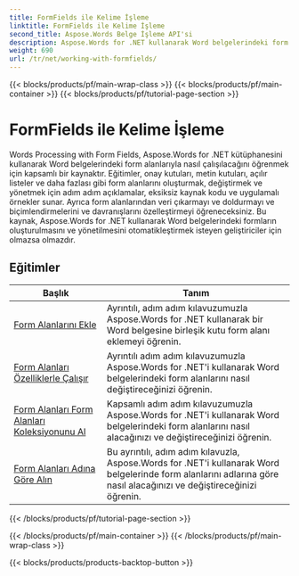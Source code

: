 ```yaml
---
title: FormFields ile Kelime İşleme
linktitle: FormFields ile Kelime İşleme
second_title: Aspose.Words Belge İşleme API'si
description: Aspose.Words for .NET kullanarak Word belgelerindeki form alanlarıyla nasıl çalışacağınızı öğrenin. Kod örnekleriyle ayrıntılı eğitimler.
weight: 690
url: /tr/net/working-with-formfields/
---
```


{{< blocks/products/pf/main-wrap-class >}}
{{< blocks/products/pf/main-container >}}
{{< blocks/products/pf/tutorial-page-section >}}

# FormFields ile Kelime İşleme

Words Processing with Form Fields, Aspose.Words for .NET kütüphanesini kullanarak Word belgelerindeki form alanlarıyla nasıl çalışılacağını öğrenmek için kapsamlı bir kaynaktır. Eğitimler, onay kutuları, metin kutuları, açılır listeler ve daha fazlası gibi form alanlarını oluşturmak, değiştirmek ve yönetmek için adım adım açıklamalar, eksiksiz kaynak kodu ve uygulamalı örnekler sunar. Ayrıca form alanlarından veri çıkarmayı ve doldurmayı ve biçimlendirmelerini ve davranışlarını özelleştirmeyi öğreneceksiniz. Bu kaynak, Aspose.Words for .NET kullanarak Word belgelerindeki formların oluşturulmasını ve yönetilmesini otomatikleştirmek isteyen geliştiriciler için olmazsa olmazdır.

 ## Eğitimler
| Başlık | Tanım |
| --- | --- |
| [Form Alanlarını Ekle](./insert-form-fields/) | Ayrıntılı, adım adım kılavuzumuzla Aspose.Words for .NET kullanarak bir Word belgesine birleşik kutu form alanı eklemeyi öğrenin. |
| [Form Alanları Özelliklerle Çalışır](./form-fields-work-with-properties/) | Ayrıntılı adım adım kılavuzumuzla Aspose.Words for .NET'i kullanarak Word belgelerindeki form alanlarını nasıl değiştireceğinizi öğrenin. |
| [Form Alanları Form Alanları Koleksiyonunu Al](./form-fields-get-form-fields-collection/) | Kapsamlı adım adım kılavuzumuzla Aspose.Words for .NET'i kullanarak Word belgelerindeki form alanlarını nasıl alacağınızı ve değiştireceğinizi öğrenin. |
| [Form Alanları Adına Göre Alın](./form-fields-get-by-name/) | Bu ayrıntılı, adım adım kılavuzla, Aspose.Words for .NET'i kullanarak Word belgelerinde form alanlarını adlarına göre nasıl alacağınızı ve değiştireceğinizi öğrenin. |
{{< /blocks/products/pf/tutorial-page-section >}}

{{< /blocks/products/pf/main-container >}}
{{< /blocks/products/pf/main-wrap-class >}}

{{< blocks/products/products-backtop-button >}}
